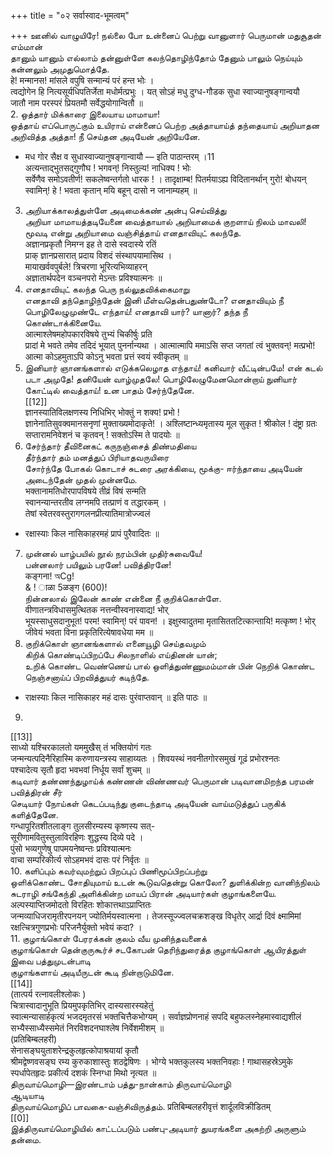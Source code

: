 +++
title = "०२ सर्वास्वाद-भूमत्वम्"

+++
ஊனில் வாழுயிரே! நல்லை போ உன்னைப் பெற்று வானுளார் பெருமான் மதுசூதன் எம்மான்   
தானும் யானும் எல்லாம் தன்னுள்ளே கலந்தொழிந்தோம் தேனும் பாலும் நெய்யும் கன்னலும் அமுதுமொத்தே.   
हे! मन्मानस! मांसले वपुषि सन्मान्यं परं हन्त भोः ।   
त्वद्योगेन हि नित्यसूर्यधिपतिर्जेता मधोर्मत्प्रभुः । यत् सोऽहं मधु दुग्ध-गौडक सुधा स्वाज्यानुषङ्गान्वयौ   
जातौ नाम परस्परं प्रियतमौ सर्वेद्धयोगान्वितौ ॥   
2. ஒத்தார் மிக்காரை இலையாய மாமாயா!   
ஒத்தாய் எப்பொருட்கும் உயிராய் என்னைப் பெற்ற அத்தாயாய்த் தந்தையாய் அறியாதன அறிவித்த அத்தா! நீ செய்தன அடியேன் அறியேனே.   
* मध गोर सैक्ष व सुधास्वाज्यानुषङ्गान्वायौ — इति पाठान्तरम् ।11   
अत्यन्ताद्भुतसद्गुणौघ ! भगवन्! निस्तुल्य! नाधिक्य ! भोः   
सर्वेणैव समोऽवतीर्ण! सकलेष्वन्तर्गतो धारक ! । तादृक्षाम्ब! पितर्मयाऽह्य विदितानर्थान् गुरो! बोधयन्   
स्वामिन्! हे ! भवता कृतान् मयि बहून् दासो न जानाम्यहम् ॥   
3. அறியாக்காலத்துள்ளே அடிமைக்கண் அன்பு செய்வித்து   
அறியா மாமாயத்தடியேனை வைத்தாயால் அறியாமைக் குறளாய் நிலம் மாவலி! மூவடி என்று அறியாமை வஞ்சித்தாய் எனதாவியுட் கலந்தே.   
अज्ञानप्रकृतौ निमग्न इह ते दासे स्वदास्ये रतिं   
प्राक् ज्ञानप्रसारात् प्रदाय विशदं संस्थापयामासिथ ।   
मायाखर्ववपुर्बले! त्रिचरणा भूरित्यभिव्याहरन्   
अज्ञातार्थपदेन वञ्चनपरो मेऽन्तः प्रविश्यात्मनः ॥   
4. எனதாவியுட் கலந்த பெரு நல்லுதவிக்கைமாறு   
எனதாவி தந்தொழிந்தேன் இனி மீள்வதென்பதுண்டோ? எனதாவியும் நீ பொழிலேழுமுண்டே எந்தாய்! எனதாவி யார்? யானார்? தந்த நீ கொண்டாக்கினையே.   
आत्माश्लेषमहोपकारविषये तुभ्यं चिकीर्षुः प्रति   
प्रादां मे भवते तमेव तदिदं भूयात् पुनर्नान्यथा । आत्मात्मापि ममाऽसि सप्त जगतां त्वं भुक्तवन्! मत्प्रभो!   
आत्मा कोऽहमुताऽपि कोऽनु भवता प्रत्तं स्वयं स्वीकृतम् ॥   
5. இனியார் ஞானங்களால் எடுக்கலெழாத எந்தாய்! கனிவார் வீட்டின்பமே! என் கடல் படா அமுதே! தனியேன் வாழ்முதலே! பொழிலேழுமேனமொன்றாய் நுனியார் கோட்டில் வைத்தாய்! உன பாதம் சேர்ந்தேனே.   
[[12]]  
ज्ञानस्यातिविलक्षणस्य निधिभिर् भोक्तुं न शक्य! प्रभो !   
ज्ञानेनातिसुवक्वमानसनृणां मुक्ताख्यमोदाकृते! । अश्लिष्टान्ध्यमृतास्य मूल सुकृत ! श्रीकोल ! दंष्ट्रा ग्रतः   
सप्तारामनिवेशनं च कृतवन् ! सक्तोऽस्मि ते पादयोः ॥   
6. சேர்ந்தார் தீவினைகட் கருநஞ்சைத் திண்மதியை   
தீர்ந்தார் தம் மனத்துப் பிரியாதவருயிரை   
சோர்ந்தே போகல் கொடாச் சுடரை அரக்கியை, மூக்கு- ஈர்ந்தாயை அடியேன் அடைந்தேன் முதல் முன்னமே.   
भक्तानामतिधोरपापविषये तीव्रं विषं सन्मति   
स्वानन्यान्तरतीव लग्नमपि तत्प्राणं व तद्धारकम् ।   
तेषां स्वेतरवस्तुरागगलनप्रीत्यातिमात्रोज्ज्वलं   
* रक्षास्याः किल नासिकाहरमहं प्रापं पुरैवादितः ॥   
7. முன்னல் யாழ்பயில் நூல் நரம்பின் முதிர்சுவையே!   
பன்னலார் பயிலும் பரனே! பவித்திரனே!   
कङ्गना! অCg!   
& ! ाळा 5ळङ्ग (600)!   
நின்னலால் இலேன் காண் என்னை நீ குறிக்கொள்ளே.   
वीणातन्त्रविधासमुत्थितक नत्तन्वीस्वनास्वाद्य! भोर्   
भूयस्साधुसदानुभूत! परम! स्वामिन्! परं पावन! । इक्षुस्वादुतमा मृतासिततटित्कान्तायि! मत्कृष्ण ! भोर्   
जीवेयं भवता विना प्रकृतिरित्येषावधेया मम ॥   
8. குறிக்கொள் ஞானங்களால் எனையூழி செய்தவமும்   
கிறிக் கொண்டிப்பிறப்பே சிலநாளில் எய்தினன் யான்;   
உறிக் கொண்ட வெண்ணெய் பால் ஒளித்துண்ணுமம்மான் பின் நெறிக் கொண்ட நெஞ்சனாய்ப் பிறவித்துயர் கடிந்தே.   
* राक्षस्याः किल नासिकाहर महं दासः पुरंवाप्तवान् ॥ इति पाठः ॥   
9.   
[[13]]  
साध्यो यश्चिरकालतो यममुखैस् तं भक्तियोगं गतः   
जन्मन्यत्पदिनैरिहास्मि करुणायन्त्रस्य साहाय्यतः । शिवयस्थं नवनीतगोरसमुखं गूढं प्रभोरश्नतः   
पश्चादेत्य सृतौ हृदा भवभवां निर्धूय सर्वां शुचम् ॥   
கடிவார் தண்ணந்துழாய்க் கண்ணன் விண்ணவர் பெருமான் படிவானமிறந்த பரமன் பவித்திரன் சீர்   
செடியார் நோய்கள் கெடப்படிந்து குடைந்தாடி அடியேன் வாய்மடுத்துப் பருகிக் களித்தேனே.   
गन्धापूरितशीतलाङ्ग तुलसीरम्यस्य कृष्णस्य सत्-   
सूरीणामवितुस्तुलाविरहिणः शुद्धस्य दिव्ये पदे ।   
पुंसो भव्यगुणेषु पापमयनेष्वन्तः प्रविश्यात्मनः   
वाचा सम्परिकीर्त्य सोऽहमभवं दासः परं निर्वृतः ॥   
10. களிப்பும் கவர்வுமற்றுப் பிறப்புப் பிணிமூப்பிறப்பற்று   
ஒளிக்கொண்ட சோதியுமாய் உடன் கூடுவதென்று கொலோ? துளிக்கின்ற வானிந்நிலம் சுடராழி சங்கேந்தி அளிக்கின்ற மாயப் பிரான் அடியார்கள் குழாங்களையே.   
अल्पस्याप्तिजमोदतो विरहितः शोकात्तथाऽप्राप्तितः   
जन्मव्याधिजरामृतीरपनयन् ज्योतिर्मयस्वात्मना । तेजस्सूज्ज्वलचक्रशङ्ख विधृतेर् आर्द्रा दिवं क्ष्मामिमां   
रक्षत्चित्रगुणप्रभोः परिजनैर्युक्तो भवेयं कदा? ।   
11. குழாங்கொள் பேரரக்கன் குலம் வீய முனிந்தவனைக்   
குழாங்கொள் தென்குருகூர்ச் சடகோபன் தெரிந்துரைத்த குழாங்கொள் ஆயிரத்துள் இவை பத்துமுடன்பாடி   
குழாங்களாய் அடியீருடன் கூடி நின்றாடுமினே.   
[[14]]  
(तात्पर्य रत्नावलीश्लोकः )   
चित्रास्वादानुभूति प्रियमुपकृतिभिर् दास्यसारस्यहेतुं   
स्वात्मन्यासार्हकृत्यं भजदमृतरसं भक्तचित्तैकभोग्यम् । सर्वाज्ञप्रोणनाहं सपदि बहुफलस्नेहमास्वाद्यशीलं   
सभ्यैस्साध्यैस्समेतं निरविशदनघाश्लेष निर्वेशमीशम् ॥   
(प्रतिबिम्बलहरी)   
सेनासङ्घयुताशरेन्द्रकुलहृत्कोपाश्रयायां कृतौ   
श्रीमद्वेष्णवसङ्घ रम्य कुरुकाशास्तुः शठद्वेषिणः । भोग्ये भक्तकुलस्य भक्तनिवहाः ! गाथासहस्रेऽमुके   
स्पर्धापेतहृदः प्रकीर्त्य दशकं स्निग्धा मिथो नृत्यत ॥   
திருவாய்மொழி—இரண்டாம் பத்து-நான்காம் திருவாய்மொழி   
ஆடியாடி   
திருவாய்மொழிப் பாவகை-வஞ்சிவிருத்தம். प्रतिबिम्बलहरीवृत्तं शार्दूलविक्रीडितम्   
[[0]]  
இத்திருவாய்மொழியில் காட்டப்படும் பண்பு-அடியார் துயரங்களை அகற்றி அருளும் தன்மை.   